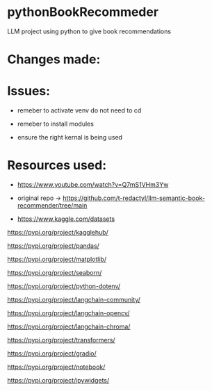 # pythonBookRecommeder
LLM project using python to give book recommendations



# Changes made:


# Issues:

- remeber to activate venv do not need to cd

- remeber to install modules 
  
- ensure the right kernal is being used


# Resources used:

- https://www.youtube.com/watch?v=Q7mS1VHm3Yw

- original repo -> https://github.com/t-redactyl/llm-semantic-book-recommender/tree/main

- https://www.kaggle.com/datasets

https://pypi.org/project/kagglehub/ 

https://pypi.org/project/pandas/

https://pypi.org/project/matplotlib/

https://pypi.org/project/seaborn/

https://pypi.org/project/python-dotenv/

https://pypi.org/project/langchain-community/

https://pypi.org/project/langchain-opencv/

https://pypi.org/project/langchain-chroma/

https://pypi.org/project/transformers/

https://pypi.org/project/gradio/

https://pypi.org/project/notebook/

https://pypi.org/project/ipywidgets/